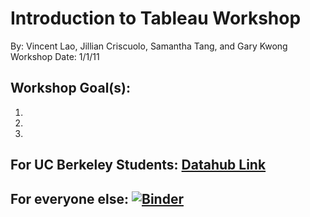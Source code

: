 # Introduction to Tableau Workshop
By: Vincent Lao, Jillian Criscuolo, Samantha Tang, and Gary Kwong
Workshop Date: 1/1/11

## Workshop Goal(s): 
1.
2. 
3.

## For UC Berkeley Students: [Datahub Link]()

## For everyone else: [![Binder](https://mybinder.org/badge_logo.svg)]()
